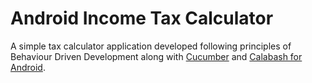 # Android Income Tax Calculator

A simple tax calculator application developed following principles of Behaviour Driven Development along with [Cucumber](https://github.com/cucumber/cucumber/) and [Calabash for Android](https://github.com/calabash/calabash-android).
